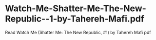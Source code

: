# Watch-Me-Shatter-Me-The-New-Republic--1-by-Tahereh-Mafi.pdf
Read Watch Me (Shatter Me: The New Republic, #1) by Tahereh Mafi pdf
